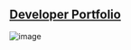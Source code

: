 ## [Developer Portfolio](https://emptyblueprints.art)

![image](https://github.com/erikksuzuki/portfolio/assets/62225975/385bd0ef-9634-49fa-b42e-a29327d2d220)

